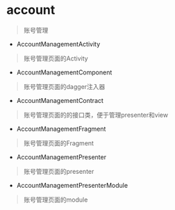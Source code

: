 # account
> 账号管理

- AccountManagementActivity
> 账号管理页面的Activity

- AccountManagementComponent
> 账号管理页面的dagger注入器

- AccountManagementContract
> 账号管理页面的的接口类，便于管理presenter和view

- AccountManagementFragment
> 账号管理页面的Fragment

- AccountManagementPresenter
> 账号管理页面的presenter

- AccountManagementPresenterModule
> 账号管理页面的module
